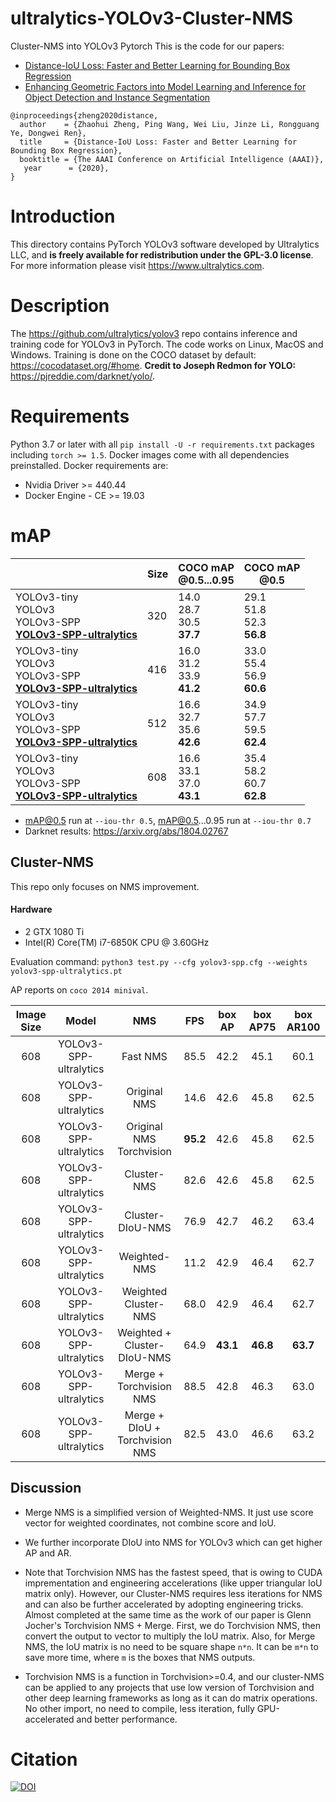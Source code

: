 # ultralytics-YOLOv3-Cluster-NMS
Cluster-NMS into YOLOv3 Pytorch
This is the code for our papers:
 - [Distance-IoU Loss: Faster and Better Learning for Bounding Box Regression](https://arxiv.org/abs/1911.08287)
 - [Enhancing Geometric Factors into Model Learning and Inference for Object Detection and Instance Segmentation](https://arxiv.org/abs/1904.02689)

```
@inproceedings{zheng2020distance,
  author    = {Zhaohui Zheng, Ping Wang, Wei Liu, Jinze Li, Rongguang Ye, Dongwei Ren},
  title     = {Distance-IoU Loss: Faster and Better Learning for Bounding Box Regression},
  booktitle = {The AAAI Conference on Artificial Intelligence (AAAI)},
   year      = {2020},
}
```
# Introduction

This directory contains PyTorch YOLOv3 software developed by Ultralytics LLC, and **is freely available for redistribution under the GPL-3.0 license**. For more information please visit https://www.ultralytics.com.

# Description

The https://github.com/ultralytics/yolov3 repo contains inference and training code for YOLOv3 in PyTorch. The code works on Linux, MacOS and Windows. Training is done on the COCO dataset by default: https://cocodataset.org/#home. **Credit to Joseph Redmon for YOLO:** https://pjreddie.com/darknet/yolo/.

# Requirements

Python 3.7 or later with all `pip install -U -r requirements.txt` packages including `torch >= 1.5`. Docker images come with all dependencies preinstalled. Docker requirements are: 
- Nvidia Driver >= 440.44
- Docker Engine - CE >= 19.03

# mAP

<i></i>                      |Size |COCO mAP<br>@0.5...0.95 |COCO mAP<br>@0.5 
---                          | ---         | ---         | ---
YOLOv3-tiny<br>YOLOv3<br>YOLOv3-SPP<br>**[YOLOv3-SPP-ultralytics](https://drive.google.com/open?id=1UcR-zVoMs7DH5dj3N1bswkiQTA4dmKF4)** |320 |14.0<br>28.7<br>30.5<br>**37.7** |29.1<br>51.8<br>52.3<br>**56.8**
YOLOv3-tiny<br>YOLOv3<br>YOLOv3-SPP<br>**[YOLOv3-SPP-ultralytics](https://drive.google.com/open?id=1UcR-zVoMs7DH5dj3N1bswkiQTA4dmKF4)** |416 |16.0<br>31.2<br>33.9<br>**41.2** |33.0<br>55.4<br>56.9<br>**60.6**
YOLOv3-tiny<br>YOLOv3<br>YOLOv3-SPP<br>**[YOLOv3-SPP-ultralytics](https://drive.google.com/open?id=1UcR-zVoMs7DH5dj3N1bswkiQTA4dmKF4)** |512 |16.6<br>32.7<br>35.6<br>**42.6** |34.9<br>57.7<br>59.5<br>**62.4**
YOLOv3-tiny<br>YOLOv3<br>YOLOv3-SPP<br>**[YOLOv3-SPP-ultralytics](https://drive.google.com/open?id=1UcR-zVoMs7DH5dj3N1bswkiQTA4dmKF4)** |608 |16.6<br>33.1<br>37.0<br>**43.1** |35.4<br>58.2<br>60.7<br>**62.8**

- mAP@0.5 run at `--iou-thr 0.5`, mAP@0.5...0.95 run at `--iou-thr 0.7`
- Darknet results: https://arxiv.org/abs/1804.02767

## Cluster-NMS
This repo only focuses on NMS improvement.

#### Hardware
 - 2 GTX 1080 Ti
 - Intel(R) Core(TM) i7-6850K CPU @ 3.60GHz
 
Evaluation command: `python3 test.py --cfg yolov3-spp.cfg --weights yolov3-spp-ultralytics.pt`

AP reports on `coco 2014 minival`.

 | Image Size | Model  | NMS  | FPS  | box AP | box AP75 | box AR100 |
|:----:|:-------------:|:------------------------------------:|:----:|:----:|:----:|:----:|
| 608  | YOLOv3-SPP-ultralytics |                 Fast NMS               | 85.5     | 42.2     | 45.1     | 60.1     |
| 608  | YOLOv3-SPP-ultralytics |               Original NMS             | 14.6     | 42.6     | 45.8     | 62.5     | 
| 608  | YOLOv3-SPP-ultralytics |        Original NMS Torchvision        | **95.2** | 42.6     | 45.8     | 62.5     | 
| 608  | YOLOv3-SPP-ultralytics |               Cluster-NMS              | 82.6     | 42.6     | 45.8     | 62.5     | 
| 608  | YOLOv3-SPP-ultralytics |             Cluster-DIoU-NMS           | 76.9     | 42.7     | 46.2     | 63.4     | 
| 608  | YOLOv3-SPP-ultralytics |               Weighted-NMS             | 11.2     | 42.9     | 46.4     | 62.7     |
| 608  | YOLOv3-SPP-ultralytics |          Weighted Cluster-NMS          | 68.0     | 42.9     | 46.4     | 62.7     |
| 608  | YOLOv3-SPP-ultralytics |       Weighted + Cluster-DIoU-NMS      | 64.9     | **43.1** | **46.8** | **63.7** |
| 608  | YOLOv3-SPP-ultralytics |         Merge + Torchvision NMS        | 88.5     | 42.8     | 46.3     | 63.0     |
| 608  | YOLOv3-SPP-ultralytics |      Merge + DIoU + Torchvision NMS    | 82.5     | 43.0     | 46.6     | 63.2     |
## Discussion

 - Merge NMS is a simplified version of Weighted-NMS. It just use score vector for weighted coordinates, not combine score and IoU.
 
 - We further incorporate DIoU into NMS for YOLOv3 which can get higher AP and AR.
 
 - Note that Torchvision NMS has the fastest speed, that is owing to CUDA imprementation and engineering accelerations (like upper triangular IoU matrix only). However, our Cluster-NMS requires less iterations for NMS and can also be further accelerated by adopting engineering tricks. Almost completed at the same time as the work of our paper is Glenn Jocher's Torchvision NMS + Merge. First, we do Torchvision NMS, then convert the output to vector to multiply the IoU matrix. Also, for Merge NMS, the IoU matrix is no need to be square shape `n*n`. It can be `m*n` to save more time, where `m` is the boxes that NMS outputs.
 
 - Torchvision NMS is a function in Torchvision>=0.4, and our cluster-NMS can be applied to any projects that use low version of Torchvision and other deep learning frameworks as long as it can do matrix operations. No other import, no need to compile, less iteration, fully GPU-accelerated and better performance.
# Citation

[![DOI](https://zenodo.org/badge/146165888.svg)](https://zenodo.org/badge/latestdoi/146165888)
